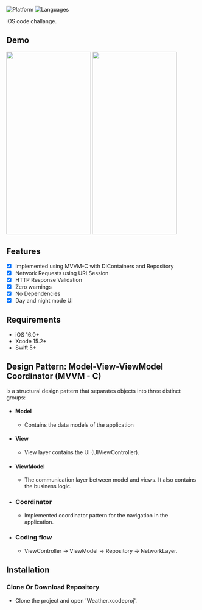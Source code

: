 
![Platform](https://img.shields.io/badge/Platform-iOS-orange.svg)
![Languages](https://img.shields.io/badge/Language-Swift-orange.svg)

iOS code challange.

## Demo
<img src="https://media.giphy.com/media/v1.Y2lkPTc5MGI3NjExYXM3NzY3MzVwMW5ma2hhZ3h0ancweHAxdHUzdzd5dmhwYXZzNTYweiZlcD12MV9pbnRlcm5hbF9naWZfYnlfaWQmY3Q9Zw/HUkL0znTaThuR2rXyJ/giphy.gif" width="222" height="480" />
<img src="https://media.giphy.com/media/v1.Y2lkPTc5MGI3NjExYzdydjUwM3AzN3U2eTJoaXhoeHZ0aDVtc3Fjb2w1YndmYTlyeGU3byZlcD12MV9pbnRlcm5hbF9naWZfYnlfaWQmY3Q9Zw/KO7mDuPRnLdV5Wcjnu/giphy.gif" width="222" height="480" />

## Features

- [x] Implemented using MVVM-C with DIContainers and Repository
- [x] Network Requests using URLSession
- [x] HTTP Response Validation
- [x] Zero warnings
- [x] No Dependencies
- [x] Day and night mode UI

## Requirements

- iOS 16.0+
- Xcode 15.2+
- Swift 5+

## Design Pattern: Model-View-ViewModel Coordinator (MVVM - C)
is a structural design pattern that separates objects into three distinct groups:
- #### Model 
  - Contains the data models of the application
- #### View
  - View layer contains the UI (UIViewController).
- #### ViewModel
  - The communication layer between model and views. It also contains the business logic.
- ### Coordinator
  - Implemented coordinator pattern for the navigation in the application.
  
- ### Coding flow
    - ViewController -> ViewModel -> Repository -> NetworkLayer.
    

## Installation

### Clone Or Download Repository

- Clone the project and open 'Weather.xcodeproj'.
